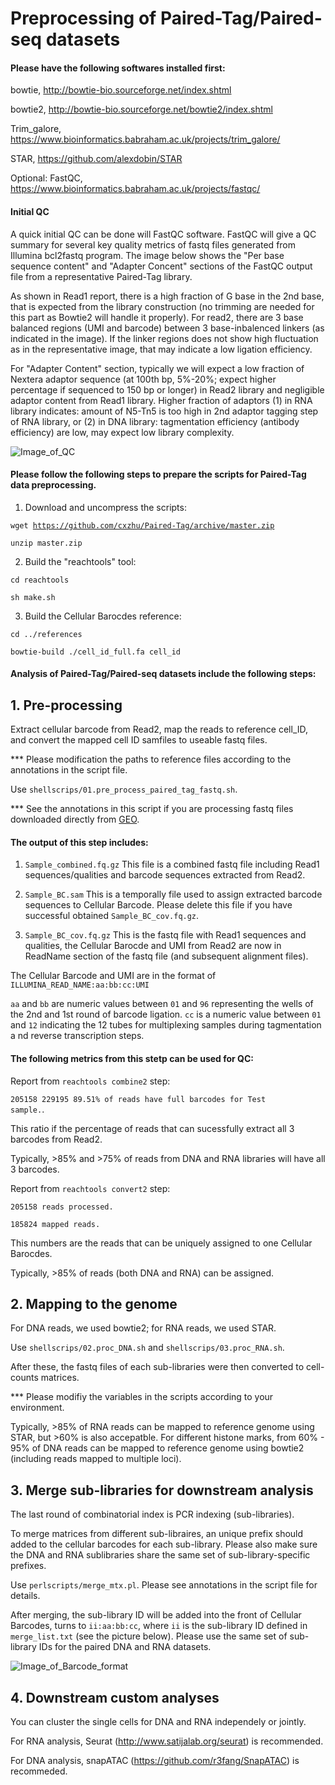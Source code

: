 # Preprocessing of Paired-Tag/Paired-seq datasets
#### Please have the following softwares installed first:

bowtie, http://bowtie-bio.sourceforge.net/index.shtml

bowtie2, http://bowtie-bio.sourceforge.net/bowtie2/index.shtml

Trim_galore, https://www.bioinformatics.babraham.ac.uk/projects/trim_galore/

STAR, https://github.com/alexdobin/STAR

Optional: FastQC, https://www.bioinformatics.babraham.ac.uk/projects/fastqc/

#### Initial QC
A quick initial QC can be done will FastQC software. FastQC will give a QC summary for several key quality metrics of fastq files generated from Illumina bcl2fastq program. The image below shows the "Per base sequence content" and "Adapter Concent" sections of the FastQC output file from a representative Paired-Tag library. 

As shown in Read1 report, there is a high fraction of G base in the 2nd base, that is expected from the library construction (no trimming are needed for this part as Bowtie2 will handle it properly). For read2, there are 3 base balanced regions (UMI and barcode) between 3 base-inbalenced linkers (as indicated in the image). If the linker regions does not show high fluctuation as in the representative image, that may indicate a low ligation efficiency.

For "Adapter Content" section, typically we will expect a low fraction of Nextera adaptor sequence (at 100th bp, 5%-20%; expect higher percentage if sequenced to 150 bp or longer) in Read2 library and negligible adaptor content from Read1 library. Higher fraction of adaptors (1) in RNA library indicates: amount of N5-Tn5 is too high in 2nd adaptor tagging step of RNA library, or (2) in DNA library: tagmentation efficiency (antibody efficiency) are low, may expect low library complexity.

![Image_of_QC](https://github.com/cxzhu/Paired-Tag/blob/master/img/QC.png)

#### Please follow the following steps to prepare the scripts for Paired-Tag data preprocessing.

1. Download and uncompress the scripts: 

<code>wget https://github.com/cxzhu/Paired-Tag/archive/master.zip</code>

<code>unzip master.zip</code>

2. Build the "reachtools" tool:

<code>cd reachtools</code>

<code>sh make.sh</code>

3. Build the Cellular Barocdes reference:

<code>cd ../references</code>

<code>bowtie-build ./cell_id_full.fa cell_id</code>



#### Analysis of Paired-Tag/Paired-seq datasets include the following steps:


## 1. Pre-processing
Extract cellular barcode from Read2, map the reads to reference cell_ID, and convert the mapped cell ID samfiles to useable fastq files.

*** Please modification the paths to reference files according to the annotations in the script file.

Use <code>shellscrips/01.pre_process_paired_tag_fastq.sh</code>.

*** See the annotations in this script if you are processing fastq files downloaded directly from [GEO](https://www.ncbi.nlm.nih.gov/geo/query/acc.cgi?acc=GSE152020).


#### The output of this step includes:

1. <code>Sample_combined.fq.gz</code>  This file is a combined fastq file including Read1 sequences/qualities and barcode sequences extracted from Read2.

2. <code>Sample_BC.sam</code> This is a temporally file used to assign extracted barcode sequences to Cellular Barcode. Please delete this file if you have successful obtained <code>Sample_BC_cov.fq.gz</code>.

3. <code>Sample_BC_cov.fq.gz</code> This is the fastq file with Read1 sequences and qualities, the Cellular Barocde and UMI from Read2 are now in ReadName section of the fastq file (and subsequent alignment files).

The Cellular Barcode and UMI are in the format of <code>ILLUMINA_READ_NAME:aa:bb:cc:UMI</code>

<code>aa</code> and <code>bb</code> are numeric values between <code>01</code> and <code>96</code> representing the wells of the 2nd and 1st round of barcode ligation. <code>cc</code> is a numeric value between <code>01</code> and <code>12</code> indicating the 12 tubes for multiplexing samples during tagmentation a nd reverse transcription steps.

#### The following metrics from this stetp can be used for QC:

Report from <code>reachtools combine2</code> step:

<code>205158	229195	89.51% of reads have full barcodes for Test sample.</code>. 

This ratio if the percentage of reads that can sucessfully extract all 3 barcodes from Read2.

Typically, >85% and >75% of reads from DNA and RNA libraries will have all 3 barcodes.

Report from <code>reachtools convert2</code> step:

<code>205158 reads processed.</code>

<code>185824 mapped reads.</code>

This numbers are the reads that can be uniquely assigned to one Cellular Barocdes.

Typically, >85% of reads (both DNA and RNA) can be assigned.


## 2. Mapping to the genome
For DNA reads, we used bowtie2; for RNA reads, we used STAR.

Use <code>shellscrips/02.proc_DNA.sh</code> and <code>shellscrips/03.proc_RNA.sh</code>.

After these, the fastq files of each sub-libraries were then converted to cell-counts matrices.

*** Please modifiy the variables in the scripts according to your environment.

Typically, >85% of RNA reads can be mapped to reference genome using STAR, but >60% is also accepatble. For different histone marks, from 60% - 95% of DNA reads can be mapped to reference genome using bowtie2 (including reads mapped to multiple loci).


## 3. Merge sub-libraries for downstream analysis
The last round of combinatorial index is PCR indexing (sub-libraries). 

To merge matrices from different sub-libraires, an unique prefix should added to the cellular barcodes for each sub-library. Please also make sure the DNA and RNA sublibraries share the same set of sub-library-specific prefixes.

Use <code>perlscripts/merge_mtx.pl</code>. Please see annotations in the script file for details.

After merging, the sub-library ID will be added into the front of Cellular Barcodes, turns to <code>ii:aa:bb:cc</code>, where <code>ii</code> is the sub-library ID defined in <code>merge_list.txt</code> (see the picture below). Please use the same set of sub-library IDs for the paired DNA and RNA datasets.

![Image_of_Barcode_format](https://github.com/cxzhu/Paired-Tag/blob/master/img/barcodes_format-01.png)

## 4. Downstream custom analyses
You can cluster the single cells for DNA and RNA independely or jointly. 

For RNA analysis, Seurat (http://www.satijalab.org/seurat) is recommended. 

For DNA analysis, snapATAC (https://github.com/r3fang/SnapATAC) is recommeded.
